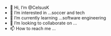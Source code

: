 - 👋 Hi, I’m @CelsusK
- 👀 I’m interested in ...soccer and tech
- 🌱 I’m currently learning ...software engineering 
- 💞️ I’m looking to collaborate on ...
- 📫 How to reach me ...

<!---
CelsusK/CelsusK is a ✨ special ✨ repository because its `README.md` (this file) appears on your GitHub profile.
You can click the Preview link to take a look at your changes.
--->
